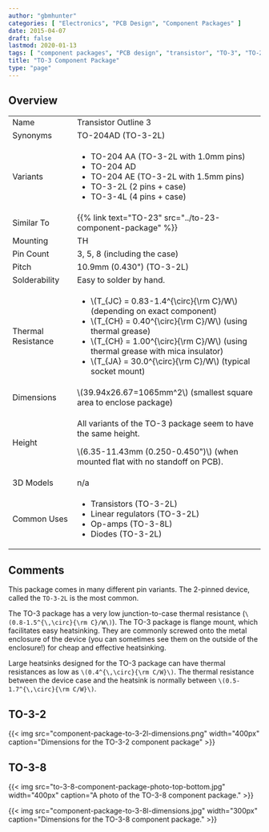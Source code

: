 ```yaml
---
author: "gbmhunter"
categories: [ "Electronics", "PCB Design", "Component Packages" ]
date: 2015-04-07
draft: false
lastmod: 2020-01-13
tags: [ "component packages", "PCB design", "transistor", "TO-3", "TO-204AD" ]
title: "TO-3 Component Package"
type: "page"
---
```


## Overview

<table>
  <tbody>
    <tr>
      <td>Name</td>
      <td>Transistor Outline 3</td>
    </tr>
    <tr>
      <td>Synonyms</td>
      <td>TO-204AD (TO-3-2L)</td>
    </tr>
    <tr>
      <td>Variants</td>
      <td>
        <ul>
          <li>TO-204 AA (TO-3-2L with 1.0mm pins)</li>
          <li>TO-204 AD</li>
          <li>TO-204 AE (TO-3-2L with 1.5mm pins)</li>
          <li>TO-3-2L (2 pins + case)</li>
          <li>TO-3-4L (4 pins + case)</li>
        </ul>
      </td>
    </tr>
    <tr>
      <td>Similar To</td>
      <td>{{% link text="TO-23" src="../to-23-component-package" %}}</td>
    </tr>
    <tr>
      <td>Mounting</td>
      <td>TH</td>
    </tr>
    <tr>
      <td>Pin Count</td>
      <td>3, 5, 8 (including the case)</td>
    </tr>
    <tr>
      <td>Pitch</td>
      <td>10.9mm (0.430") (TO-3-2L)</td>
    </tr>
    <tr>
      <td>Solderability</td>
      <td>Easy to solder by hand.</td>
    </tr>
    <tr>
      <td>Thermal Resistance</td>
      <td>
        <ul>
          <li>\(T_{JC} = 0.83-1.4^{\circ}{\rm C}/W\) (depending on exact component)</li>
          <li>\(T_{CH} = 0.40^{\circ}{\rm C}/W\) (using thermal grease)</li>
          <li>\(T_{CH} = 1.00^{\circ}{\rm C}/W\) (using thermal grease with mica insulator)</li>
          <li>\(T_{JA} = 30.0^{\circ}{\rm C}/W\) (typical socket mount)</li>
        </ul>
      </td>
    </tr>
    <tr >
    <td >Dimensions</td>
    <td>\(39.94x26.67=1065mm^2\) (smallest square area to enclose package)</td>
    </tr>
    <tr>
      <td>Height</td>
      <td>
        <p>All variants of the TO-3 package seem to have the same height.</p>
        <p>\(6.35-11.43mm (0.250-0.450")\) (when mounted flat with no standoff on PCB).</p>
      </td>
    </tr>
    <tr>
    <td >3D Models</td>
    <td >n/a</td>
    </tr>
    <tr>
      <td>Common Uses</td>
      <td>
        <ul>
          <li>Transistors (TO-3-2L)</li>
          <li>Linear regulators (TO-3-2L)</li>
          <li>Op-amps (TO-3-8L)</li>
          <li>Diodes (TO-3-2L)</li>
        </ul>
      </td>
    </tr>
  </tbody>
</table>

## Comments

This package comes in many different pin variants. The 2-pinned device, called the `TO-3-2L` is the most common.

The TO-3 package has a very low junction-to-case thermal resistance (`\(0.8-1.5^{\,\circ}{\rm C}/W\)`). The TO-3 package is flange mount, which facilitates easy heatsinking. They are commonly screwed onto the metal enclosure of the device (you can sometimes see them on the outside of the enclosure!) for cheap and effective heatsinking.

Large heatsinks designed for the TO-3 package can have thermal resistances as low as `\(0.4^{\,\circ}{\rm C/W}\)`. The thermal resistance between the device case and the heatsink is normally between `\(0.5-1.7^{\,\circ}{\rm C/W}\)`.

## TO-3-2

{{< img src="component-package-to-3-2l-dimensions.png" width="400px" caption="Dimensions for the TO-3-2 component package" >}}

## TO-3-8

{{< img src="to-3-8-component-package-photo-top-bottom.jpg" width="400px" caption="A photo of the TO-3-8 component package." >}}

{{< img src="component-package-to-3-8l-dimensions.jpg" width="300px" caption="Dimensions for the TO-3-8 component package." >}}
